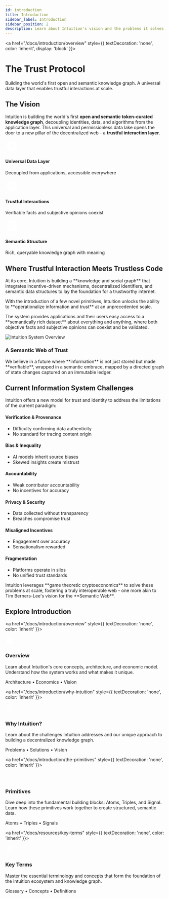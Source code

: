 ```yaml
---
id: introduction
title: Introduction
sidebar_label: Introduction
sidebar_position: 2
description: Learn about Intuition's vision and the problems it solves
---
```


<a href="/docs/introduction/overview" style={{ textDecoration: 'none', color: 'inherit', display: 'block' }}>
<div style={{
  backgroundImage: 'linear-gradient(rgba(0, 0, 0, 0.75), rgba(64, 64, 64, 0.85)), url(/img/Intro_int.png)',
  backgroundSize: 'cover',
  backgroundPosition: 'center',
  backgroundBlendMode: 'overlay',
  borderRadius: '16px',
  padding: '4rem 2rem',
  marginBottom: '3rem',
  color: 'white',
  textAlign: 'center',
  cursor: 'pointer',
  transition: 'all 0.3s ease'
}}>
  <h1 style={{
    fontSize: '3rem',
    fontWeight: '700',
    marginBottom: '1rem',
    textShadow: '0 2px 4px rgba(0,0,0,0.5)'
  }}>
    The Trust Protocol
  </h1>
  <p style={{
    fontSize: '1.25rem',
    opacity: '0.95',
    maxWidth: '800px',
    margin: '0 auto',
    lineHeight: '1.6',
    textShadow: '0 1px 2px rgba(0,0,0,0.3)'
  }}>
    Building the world's first open and semantic knowledge graph. A universal data layer that enables trustful interactions at scale.
  </p>
</div>
</a>

## The Vision

<div style={{
  backgroundColor: 'var(--ifm-color-emphasis-50)',
  border: '1px solid var(--ifm-color-emphasis-200)',
  borderRadius: '16px',
  padding: '2rem',
  marginBottom: '3rem'
}}>

Intuition is building the world's first **open and semantic token-curated knowledge graph**, decoupling identities, data, and algorithms from the application layer. This universal and permissionless data lake opens the door to a new pillar of the decentralized web - a **trustful interaction layer**.

<div style={{
  display: 'grid',
  gridTemplateColumns: 'repeat(auto-fit, minmax(280px, 1fr))',
  gap: '2rem',
  marginTop: '2rem'
}}>

<div className="vision-card" style={{
  textAlign: 'center',
  padding: '2rem 1.5rem',
  backgroundColor: 'var(--ifm-background-color)',
  borderRadius: '12px',
  border: '1px solid var(--ifm-color-emphasis-200)',
  transition: 'all 0.3s ease'
}}>
<div style={{
  width: '80px',
  height: '80px',
  borderRadius: '20px',
  background: 'var(--ifm-color-emphasis-800)',
  display: 'flex',
  alignItems: 'center',
  justifyContent: 'center',
  margin: '0 auto 1.5rem auto',
  boxShadow: '0 4px 12px rgba(0, 0, 0, 0.1)'
}}>
<svg width="40" height="40" viewBox="0 0 24 24" fill="white">
<path d="M12,2A10,10 0 0,1 22,12A10,10 0 0,1 12,22A10,10 0 0,1 2,12A10,10 0 0,1 12,2M12,8A4,4 0 0,0 8,12A4,4 0 0,0 12,16A4,4 0 0,0 16,12A4,4 0 0,0 12,8Z"/>
</svg>
</div>
<h4 style={{ marginBottom: '1rem', color: 'var(--ifm-color-primary)', fontSize: '1.1rem', fontWeight: '600' }}>Universal Data Layer</h4>
<p style={{ margin: 0, fontSize: '0.95rem', lineHeight: '1.6', color: 'var(--ifm-color-emphasis-700)' }}>
Decoupled from applications, accessible everywhere
</p>
</div>

<div className="vision-card" style={{
  textAlign: 'center',
  padding: '2rem 1.5rem',
  backgroundColor: 'var(--ifm-background-color)',
  borderRadius: '12px',
  border: '1px solid var(--ifm-color-emphasis-200)',
  transition: 'all 0.3s ease'
}}>
<div style={{
  width: '80px',
  height: '80px',
  borderRadius: '20px',
  background: 'var(--ifm-color-emphasis-800)',
  display: 'flex',
  alignItems: 'center',
  justifyContent: 'center',
  margin: '0 auto 1.5rem auto',
  boxShadow: '0 4px 12px rgba(0, 0, 0, 0.1)'
}}>
<svg width="40" height="40" viewBox="0 0 24 24" fill="white">
<path d="M9,12L11,14L15,10L13,8L11,10L9,12M12,2A10,10 0 0,1 22,12A10,10 0 0,1 12,22A10,10 0 0,1 2,12A10,10 0 0,1 12,2Z"/>
</svg>
</div>
<h4 style={{ marginBottom: '1rem', color: 'var(--ifm-color-primary)', fontSize: '1.1rem', fontWeight: '600' }}>Trustful Interactions</h4>
<p style={{ margin: 0, fontSize: '0.95rem', lineHeight: '1.6', color: 'var(--ifm-color-emphasis-700)' }}>
Verifiable facts and subjective opinions coexist
</p>
</div>

<div className="vision-card" style={{
  textAlign: 'center',
  padding: '2rem 1.5rem',
  backgroundColor: 'var(--ifm-background-color)',
  borderRadius: '12px',
  border: '1px solid var(--ifm-color-emphasis-200)',
  transition: 'all 0.3s ease'
}}>
<div style={{
  width: '80px',
  height: '80px',
  borderRadius: '20px',
  background: 'var(--ifm-color-emphasis-800)',
  display: 'flex',
  alignItems: 'center',
  justifyContent: 'center',
  margin: '0 auto 1.5rem auto',
  boxShadow: '0 4px 12px rgba(0, 0, 0, 0.1)'
}}>
<svg width="40" height="40" viewBox="0 0 24 24" fill="white">
<path d="M17,9H7V7H17M17,13H7V11H17M14,17H7V15H14M12,3A1,1 0 0,1 13,4A1,1 0 0,1 12,5A1,1 0 0,1 11,4A1,1 0 0,1 12,3M19,3H14.82C14.4,1.84 13.3,1 12,1C10.7,1 9.6,1.84 9.18,3H5A2,2 0 0,0 3,5V19A2,2 0 0,0 5,21H19A2,2 0 0,0 21,19V5A2,2 0 0,0 19,3Z"/>
</svg>
</div>
<h4 style={{ marginBottom: '1rem', color: 'var(--ifm-color-primary)', fontSize: '1.1rem', fontWeight: '600' }}>Semantic Structure</h4>
<p style={{ margin: 0, fontSize: '0.95rem', lineHeight: '1.6', color: 'var(--ifm-color-emphasis-700)' }}>
Rich, queryable knowledge graph with meaning
</p>
</div>

</div>

</div>



## Where Trustful Interaction Meets Trustless Code

<div style={{
  display: 'grid',
  gridTemplateColumns: '1fr 1fr',
  gap: '3rem',
  alignItems: 'center',
  marginBottom: '3rem'
}}>

<div>
<p style={{ fontSize: '1.1rem', lineHeight: '1.7', marginBottom: '1.5rem' }}>
At its core, Intuition is building a **knowledge and social graph** that integrates incentive-driven mechanisms, decentralized identifiers, and semantic data structures to lay the foundation for a trustworthy internet.
</p>

<p style={{ fontSize: '1.1rem', lineHeight: '1.7', marginBottom: '1.5rem' }}>
With the introduction of a few novel primitives, Intuition unlocks the ability to **operationalize information and trust** at an unprecedented scale.
</p>

<p style={{ fontSize: '1.1rem', lineHeight: '1.7' }}>
The system provides applications and their users easy access to a **semantically rich dataset** about everything and anything, where both objective facts and subjective opinions can coexist and be validated.
</p>
</div>

<div style={{ textAlign: 'center' }}>
<img src="/img/intro_2.png" alt="Intuition System Overview" style={{ 
  width: '100%', 
  maxWidth: '500px',
  borderRadius: '16px',
  boxShadow: '0 8px 24px rgba(0, 0, 0, 0.12)'
}} />
</div>

</div>

<div style={{
  backgroundColor: 'var(--ifm-color-primary-lightest)',
  border: '1px solid var(--ifm-color-primary-light)',
  borderRadius: '16px',
  padding: '2rem',
  textAlign: 'center',
  marginBottom: '3rem'
}}>
<h3 style={{ marginTop: 0, marginBottom: '1rem', color: 'var(--ifm-color-primary-dark)' }}>
A Semantic Web of Trust
</h3>
<p style={{ margin: 0, color: 'var(--ifm-color-primary-dark)', fontSize: '1.1rem', lineHeight: '1.6' }}>
We believe in a future where **information** is not just stored but made **verifiable**, wrapped in a semantic embrace, mapped by a directed graph of state changes captured on an immutable ledger.
</p>
</div>

## Current Information System Challenges

<div style={{
  backgroundColor: 'var(--ifm-color-emphasis-50)',
  border: '1px solid var(--ifm-color-emphasis-200)',
  borderRadius: '16px',
  padding: '2rem',
  marginBottom: '3rem'
}}>

Intuition offers a new model for trust and identity to address the limitations of the current paradigm:

<div style={{
  display: 'grid',
  gridTemplateColumns: 'repeat(auto-fit, minmax(300px, 1fr))',
  gap: '2rem',
  marginTop: '2rem'
}}>

<div style={{
  backgroundColor: 'var(--ifm-background-color)',
  padding: '1.5rem',
  borderRadius: '12px',
  border: '1px solid var(--ifm-color-emphasis-200)'
}}>
<h4 style={{ 
  marginTop: 0, 
  marginBottom: '1rem', 
  color: '#EF4444'
}}>
Verification & Provenance
</h4>
<ul style={{ margin: 0, paddingLeft: '1rem', fontSize: '0.95rem', lineHeight: '1.6' }}>
<li>Difficulty confirming data authenticity</li>
<li>No standard for tracing content origin</li>
</ul>
</div>

<div style={{
  backgroundColor: 'var(--ifm-background-color)',
  padding: '1.5rem',
  borderRadius: '12px',
  border: '1px solid var(--ifm-color-emphasis-200)'
}}>
<h4 style={{ 
  marginTop: 0, 
  marginBottom: '1rem', 
  color: '#F59E0B'
}}>
Bias & Inequality
</h4>
<ul style={{ margin: 0, paddingLeft: '1rem', fontSize: '0.95rem', lineHeight: '1.6' }}>
<li>AI models inherit source biases</li>
<li>Skewed insights create mistrust</li>
</ul>
</div>

<div style={{
  backgroundColor: 'var(--ifm-background-color)',
  padding: '1.5rem',
  borderRadius: '12px',
  border: '1px solid var(--ifm-color-emphasis-200)'
}}>
<h4 style={{ 
  marginTop: 0, 
  marginBottom: '1rem', 
  color: '#8B5CF6'
}}>
Accountability
</h4>
<ul style={{ margin: 0, paddingLeft: '1rem', fontSize: '0.95rem', lineHeight: '1.6' }}>
<li>Weak contributor accountability</li>
<li>No incentives for accuracy</li>
</ul>
</div>

<div style={{
  backgroundColor: 'var(--ifm-background-color)',
  padding: '1.5rem',
  borderRadius: '12px',
  border: '1px solid var(--ifm-color-emphasis-200)'
}}>
<h4 style={{ 
  marginTop: 0, 
  marginBottom: '1rem', 
  color: '#DC2626'
}}>
Privacy & Security
</h4>
<ul style={{ margin: 0, paddingLeft: '1rem', fontSize: '0.95rem', lineHeight: '1.6' }}>
<li>Data collected without transparency</li>
<li>Breaches compromise trust</li>
</ul>
</div>

<div style={{
  backgroundColor: 'var(--ifm-background-color)',
  padding: '1.5rem',
  borderRadius: '12px',
  border: '1px solid var(--ifm-color-emphasis-200)'
}}>
<h4 style={{ 
  marginTop: 0, 
  marginBottom: '1rem', 
  color: '#059669'
}}>
Misaligned Incentives
</h4>
<ul style={{ margin: 0, paddingLeft: '1rem', fontSize: '0.95rem', lineHeight: '1.6' }}>
<li>Engagement over accuracy</li>
<li>Sensationalism rewarded</li>
</ul>
</div>

<div style={{
  backgroundColor: 'var(--ifm-background-color)',
  padding: '1.5rem',
  borderRadius: '12px',
  border: '1px solid var(--ifm-color-emphasis-200)'
}}>
<h4 style={{ 
  marginTop: 0, 
  marginBottom: '1rem', 
  color: '#1D4ED8'
}}>
Fragmentation
</h4>
<ul style={{ margin: 0, paddingLeft: '1rem', fontSize: '0.95rem', lineHeight: '1.6' }}>
<li>Platforms operate in silos</li>
<li>No unified trust standards</li>
</ul>
</div>

</div>

<div style={{
  backgroundColor: 'var(--ifm-color-success-lightest)',
  border: '1px solid var(--ifm-color-success-light)',
  borderRadius: '12px',
  padding: '1.5rem',
  marginTop: '2rem',
  textAlign: 'center'
}}>
<p style={{ margin: 0, color: 'var(--ifm-color-success-dark)', fontSize: '1.1rem', fontWeight: '500' }}>
Intuition leverages **game theoretic cryptoeconomics** to solve these problems at scale, fostering a truly interoperable web - one more akin to Tim Berners-Lee's vision for the **Semantic Web**.
</p>
</div>

</div>

## Explore Introduction

<div style={{
  display: 'grid',
  gridTemplateColumns: 'repeat(auto-fit, minmax(320px, 1fr))',
  gap: '2rem',
  marginBottom: '3rem'
}}>

<a href="/docs/introduction/overview" style={{ textDecoration: 'none', color: 'inherit' }}>
<div style={{
  border: '1px solid var(--ifm-color-emphasis-200)',
  borderRadius: '16px',
  padding: '2rem',
  backgroundColor: 'var(--ifm-background-color)',
  boxShadow: '0 2px 8px rgba(0, 0, 0, 0.04)',
  height: '100%',
  display: 'flex',
  flexDirection: 'column',
  transition: 'all 0.3s ease',
  cursor: 'pointer'
}}>
<div style={{
  width: '60px',
  height: '60px',
  borderRadius: '16px',
  background: 'linear-gradient(135deg, #3B82F6, #1D4ED8)',
  display: 'flex',
  alignItems: 'center',
  justifyContent: 'center',
  marginBottom: '1.5rem',
  boxShadow: '0 4px 12px rgba(59, 130, 246, 0.3)'
}}>
<svg width="28" height="28" viewBox="0 0 24 24" fill="white">
<path d="M19,3H5A2,2 0 0,0 3,5V19A2,2 0 0,0 5,21H19A2,2 0 0,0 21,19V5A2,2 0 0,0 19,3M13,13H11V7H13V13M13,17H11V15H13V17Z"/>
</svg>
</div>
<h3 style={{
  marginTop: 0,
  marginBottom: '1.5rem',
  color: 'var(--ifm-color-primary)',
  fontSize: '1.25rem',
  fontWeight: '600'
}}>Overview</h3>
<p style={{
  fontSize: '0.95rem',
  lineHeight: '1.6',
  flexGrow: 1,
  marginBottom: '1.5rem'
}}>
Learn about Intuition's core concepts, architecture, and economic model. Understand how the system works and what makes it unique.
</p>
<div style={{ fontSize: '0.9rem', color: 'var(--ifm-color-primary)', fontWeight: '500' }}>
Architecture • Economics • Vision
</div>
</div>
</a>

<a href="/docs/introduction/why-intuition" style={{ textDecoration: 'none', color: 'inherit' }}>
<div style={{
  border: '1px solid var(--ifm-color-emphasis-200)',
  borderRadius: '16px',
  padding: '2rem',
  backgroundColor: 'var(--ifm-background-color)',
  boxShadow: '0 2px 8px rgba(0, 0, 0, 0.04)',
  height: '100%',
  display: 'flex',
  flexDirection: 'column',
  transition: 'all 0.3s ease',
  cursor: 'pointer'
}}>
<div style={{
  width: '60px',
  height: '60px',
  borderRadius: '16px',
  background: 'linear-gradient(135deg, #10B981, #047857)',
  display: 'flex',
  alignItems: 'center',
  justifyContent: 'center',
  marginBottom: '1.5rem',
  boxShadow: '0 4px 12px rgba(16, 185, 129, 0.3)'
}}>
<svg width="28" height="28" viewBox="0 0 24 24" fill="white">
<path d="M11,9H13V7H11M12,20C7.59,20 4,16.41 4,12C4,7.59 7.59,4 12,4C16.41,4 20,7.59 20,12C20,16.41 16.41,20 12,20M12,2A10,10 0 0,0 2,12A10,10 0 0,0 12,22A10,10 0 0,0 22,12A10,10 0 0,0 12,2M11,17H13V11H11V17Z"/>
</svg>
</div>
<h3 style={{
  marginTop: 0,
  marginBottom: '1.5rem',
  color: 'var(--ifm-color-primary)',
  fontSize: '1.25rem',
  fontWeight: '600'
}}>Why Intuition?</h3>
<p style={{
  fontSize: '0.95rem',
  lineHeight: '1.6',
  flexGrow: 1,
  marginBottom: '1.5rem'
}}>
Learn about the challenges Intuition addresses and our unique approach to building a decentralized knowledge graph.
</p>
<div style={{ fontSize: '0.9rem', color: 'var(--ifm-color-primary)', fontWeight: '500' }}>
Problems • Solutions • Vision
</div>
</div>
</a>

<a href="/docs/introduction/the-primitives" style={{ textDecoration: 'none', color: 'inherit' }}>
<div style={{
  border: '1px solid var(--ifm-color-emphasis-200)',
  borderRadius: '16px',
  padding: '2rem',
  backgroundColor: 'var(--ifm-background-color)',
  boxShadow: '0 2px 8px rgba(0, 0, 0, 0.04)',
  height: '100%',
  display: 'flex',
  flexDirection: 'column',
  transition: 'all 0.3s ease',
  cursor: 'pointer'
}}>
<div style={{
  width: '60px',
  height: '60px',
  borderRadius: '16px',
  background: 'linear-gradient(135deg, #7C3AED, #A855F7)',
  display: 'flex',
  alignItems: 'center',
  justifyContent: 'center',
  marginBottom: '1.5rem',
  boxShadow: '0 4px 12px rgba(124, 58, 237, 0.3)'
}}>
<svg width="28" height="28" viewBox="0 0 24 24" fill="white">
<path d="M12,2L13.09,8.26L22,9L13.09,9.74L12,16L10.91,9.74L2,9L10.91,8.26L12,2Z"/>
</svg>
</div>
<h3 style={{
  marginTop: 0,
  marginBottom: '1.5rem',
  color: 'var(--ifm-color-primary)',
  fontSize: '1.25rem',
  fontWeight: '600'
}}>Primitives</h3>
<p style={{
  fontSize: '0.95rem',
  lineHeight: '1.6',
  flexGrow: 1,
  marginBottom: '1.5rem'
}}>
Dive deep into the fundamental building blocks: Atoms, Triples, and Signal. Learn how these primitives work together to create structured, semantic data.
</p>
<div style={{ fontSize: '0.9rem', color: 'var(--ifm-color-primary)', fontWeight: '500' }}>
Atoms • Triples • Signals
</div>
</div>
</a>

<a href="/docs/resources/key-terms" style={{ textDecoration: 'none', color: 'inherit' }}>
<div style={{
  border: '1px solid var(--ifm-color-emphasis-200)',
  borderRadius: '16px',
  padding: '2rem',
  backgroundColor: 'var(--ifm-background-color)',
  boxShadow: '0 2px 8px rgba(0, 0, 0, 0.04)',
  height: '100%',
  display: 'flex',
  flexDirection: 'column',
  transition: 'all 0.3s ease',
  cursor: 'pointer'
}}>
<div style={{
  width: '60px',
  height: '60px',
  borderRadius: '16px',
  background: 'linear-gradient(135deg, #F59E0B, #D97706)',
  display: 'flex',
  alignItems: 'center',
  justifyContent: 'center',
  marginBottom: '1.5rem',
  boxShadow: '0 4px 12px rgba(245, 158, 11, 0.3)'
}}>
<svg width="28" height="28" viewBox="0 0 24 24" fill="white">
<path d="M12,3C7.58,3 4,4.79 4,7C4,9.21 7.58,11 12,11C16.42,11 20,9.21 20,7C20,4.79 16.42,3 12,3M4,9V12C4,14.21 7.58,16 12,16C16.42,16 20,14.21 20,12V9C20,11.21 16.42,13 12,13C7.58,13 4,11.21 4,9M4,14V17C4,19.21 7.58,21 12,21C16.42,21 20,19.21 20,17V14C20,16.21 16.42,18 12,18C7.58,18 4,16.21 4,14Z"/>
</svg>
</div>
<h3 style={{
  marginTop: 0,
  marginBottom: '1.5rem',
  color: 'var(--ifm-color-primary)',
  fontSize: '1.25rem',
  fontWeight: '600'
}}>Key Terms</h3>
<p style={{
  fontSize: '0.95rem',
  lineHeight: '1.6',
  flexGrow: 1,
  marginBottom: '1.5rem'
}}>
Master the essential terminology and concepts that form the foundation of the Intuition ecosystem and knowledge graph.
</p>
<div style={{ fontSize: '0.9rem', color: 'var(--ifm-color-primary)', fontWeight: '500' }}>
Glossary • Concepts • Definitions
</div>
</div>
</a>

</div> 